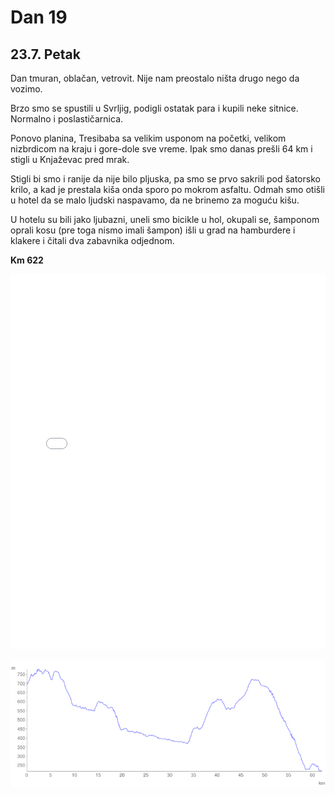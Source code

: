 # Dan 19

## 23.7. Petak

Dan tmuran, oblačan, vetrovit. Nije nam preostalo ništa drugo nego da vozimo.

Brzo smo se spustili  u Svrljig, podigli ostatak para i kupili neke sitnice. Normalno i poslastičarnica.

Ponovo planina, Tresibaba sa velikim usponom na početki, velikom nizbrdicom na kraju i gore-dole sve vreme. Ipak smo danas prešli 64 km i stigli u Knjaževac pred mrak.

Stigli bi smo i ranije da nije bilo pljuska, pa smo se prvo sakrili pod šatorsko krilo, a kad je prestala kiša onda sporo po mokrom asfaltu. Odmah smo otišli u hotel da se malo ljudski naspavamo, da ne brinemo za moguću kišu.

U hotelu su bili jako ljubazni, uneli smo bicikle u hol, okupali se, šamponom oprali kosu (pre toga nismo imali šampon) išli u grad na hamburdere i klakere i čitali dva zabavnika odjednom.

**Km 622**

<iframe width="100%" height="600px" frameborder="0" allowfullscreen src="//umap.openstreetmap.fr/en/map/bajsom-po-srbiji_570086?scaleControl=true&miniMap=false&scrollWheelZoom=false&zoomControl=true&allowEdit=false&moreControl=true&searchControl=false&tilelayersControl=null&embedControl=false&datalayersControl=null&onLoadPanel=undefined&captionBar=false&fullscreenControl=true&locateControl=false&editinosmControl=false&datalayers=1627836#11/43.4241/22.2544"></iframe>

![Visinski profil](./img/dan-19.png)
